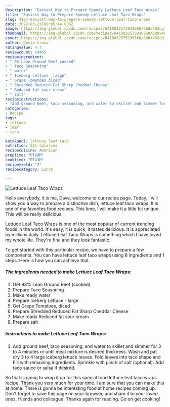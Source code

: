 ```yaml
---
description: "Easiest Way to Prepare Speedy Lettuce Leaf Taco Wraps"
title: "Easiest Way to Prepare Speedy Lettuce Leaf Taco Wraps"
slug: 4127-easiest-way-to-prepare-speedy-lettuce-leaf-taco-wraps
date: 2022-03-23T00:05:44.086Z
image: https://img-global.cpcdn.com/recipes/6410032575938560/680x482cq70/lettuce-leaf-taco-wraps-recipe-main-photo.jpg
thumbnail: https://img-global.cpcdn.com/recipes/6410032575938560/680x482cq70/lettuce-leaf-taco-wraps-recipe-main-photo.jpg
cover: https://img-global.cpcdn.com/recipes/6410032575938560/680x482cq70/lettuce-leaf-taco-wraps-recipe-main-photo.jpg
author: David Cross
ratingvalue: 4.7
reviewcount: 14465
recipeingredient:
- " 93 Lean Ground Beef cooked"
- " Taco Seasoning"
- " water"
- " Iceberg Lettuce  large"
- " Grape Tomatoes diced"
- " Shredded Reduced Fat Sharp Cheddar Cheese"
- " Reduced fat sour cream"
- " salt"
recipeinstructions:
- "Add ground beef, taco seasoning, and water to skillet and simmer for 3 to 4 minutes or until meat mixture is desired thickness. Wash and pat dry 3 to 4 large iceberg lettuce leaves.  Fold leaves into taco shape and Fill with remaining ingredients. Sprinkle with pinch of salt (optional). Add taco sauce or salsa if desired."
categories:
- Recipe
tags:
- lettuce
- leaf
- taco

katakunci: lettuce leaf taco 
nutrition: 211 calories
recipecuisine: American
preptime: "PT28M"
cooktime: "PT43M"
recipeyield: "2"
recipecategory: Lunch

---
```



![Lettuce Leaf Taco Wraps](https://img-global.cpcdn.com/recipes/6410032575938560/680x482cq70/lettuce-leaf-taco-wraps-recipe-main-photo.jpg)

Hello everybody, it is me, Dave, welcome to our recipe page. Today, I will show you a way to prepare a distinctive dish, lettuce leaf taco wraps. It is one of my favorites food recipes. This time, I will make it a little bit unique. This will be really delicious.

Lettuce Leaf Taco Wraps is one of the most popular of current trending foods in the world. It's easy, it is quick, it tastes delicious. It is appreciated by millions daily. Lettuce Leaf Taco Wraps is something which I have loved my whole life. They're fine and they look fantastic.




To get started with this particular recipe, we have to prepare a few components. You can have lettuce leaf taco wraps using 8 ingredients and 1 steps. Here is how you can achieve that.

<!--inarticleads1-->

##### The ingredients needed to make Lettuce Leaf Taco Wraps:

1. Get  93% Lean Ground Beef (cooked)
1. Prepare  Taco Seasoning
1. Make ready  water
1. Prepare  Iceberg Lettuce - large
1. Get  Grape Tomatoes, diced
1. Prepare  Shredded Reduced Fat Sharp Cheddar Cheese
1. Make ready  Reduced fat sour cream
1. Prepare  salt




<!--inarticleads2-->

##### Instructions to make Lettuce Leaf Taco Wraps:

1. Add ground beef, taco seasoning, and water to skillet and simmer for 3 to 4 minutes or until meat mixture is desired thickness. Wash and pat dry 3 to 4 large iceberg lettuce leaves.  Fold leaves into taco shape and Fill with remaining ingredients. Sprinkle with pinch of salt (optional). Add taco sauce or salsa if desired.




So that is going to wrap it up for this special food lettuce leaf taco wraps recipe. Thank you very much for your time. I am sure that you can make this at home. There is gonna be interesting food at home recipes coming up. Don't forget to save this page on your browser, and share it to your loved ones, friends and colleague. Thanks again for reading. Go on get cooking!
